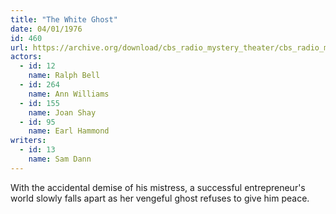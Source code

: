 ```yaml
---
title: "The White Ghost"
date: 04/01/1976
id: 460
url: https://archive.org/download/cbs_radio_mystery_theater/cbs_radio_mystery_theater-0451-0500.zip/cbs_radio_mystery_theater-0451-0500%2Fcbsrmt_0460_the_white_ghost.mp3
actors:  
  - id: 12
    name: Ralph Bell  
  - id: 264
    name: Ann Williams  
  - id: 155
    name: Joan Shay  
  - id: 95
    name: Earl Hammond
writers:  
  - id: 13
    name: Sam Dann
---
```

With the accidental demise of his mistress, a successful entrepreneur's world slowly falls apart as her vengeful ghost refuses to give him peace.